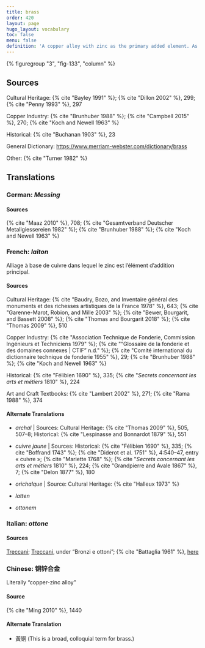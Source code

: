 ```yaml
---
title: brass
order: 420
layout: page
hugo_layout: vocabulary
toc: false
menu: false
definition: 'A copper alloy with zinc as the primary added element. As with bronzes, there are a wide variety of brass alloys.'
---
```


{% figuregroup "3", "fig-133", "column" %}

## Sources

Cultural Heritage: {% cite "Bayley 1991" %}; {% cite "Dillon 2002" %}, 299; {% cite "Penny 1993" %}, 297

Copper Industry: {% cite "Brunhuber 1988" %}; {% cite "Campbell 2015" %}, 270; {% cite "Koch and Newell 1963" %}

Historical: {% cite "Buchanan 1903" %}, 23

General Dictionary: <https://www.merriam-webster.com/dictionary/brass>

Other: {% cite "Turner 1982" %}

## Translations

<div class="accordion">

### **German**: *Messing*

#### Sources

{% cite "Maaz 2010" %}, 708; {% cite "Gesamtverband Deutscher Metallgiessereien 1982" %}; {% cite "Brunhuber 1988" %}; {% cite "Koch and Newell 1963" %}

### **French**: *laiton*

Alliage à base de cuivre dans lequel le zinc est l’élément d’addition principal.

#### Sources

Cultural Heritage: {% cite "Baudry, Bozo, and Inventaire général des monuments et des richesses artistiques de la France 1978" %}, 643; {% cite "Garenne-Marot, Robion, and Mille 2003" %}; {% cite "Bewer, Bourgarit, and Bassett 2008" %}; {% cite "Thomas and Bourgarit 2018" %}; {% cite "Thomas 2009" %}, 510

Copper Industry: {% cite "Association Technique de Fonderie, Commission Ingénieurs et Techniciens 1979" %}; {% cite "“Glossaire de la fonderie et des domaines connexes | CTIF” n.d." %}; {% cite "Comité international du dictionnaire technique de fonderie 1955" %}, 29; {% cite "Brunhuber 1988" %}; {% cite "Koch and Newell 1963" %}

Historical: {% cite "Félibien 1690" %}, 335; {% cite "*Secrets concernant les arts et métiers* 1810" %}, 224

Art and Craft Textbooks: {% cite "Lambert 2002" %}, 271; {% cite "Rama 1988" %}, 374

#### Alternate Translations

- *archal* | Sources: Cultural Heritage: {% cite "Thomas 2009" %}, 505, 507–8; Historical: {% cite "Lespinasse and Bonnardot 1879" %}, 551

- *cuivre jaune* | Sources: Historical: {% cite "Félibien 1690" %}, 335; {% cite "Boffrand 1743" %}; {% cite "Diderot et al. 1751" %}, 4:540–47, entry « cuivre »; {% cite "Mariette 1768" %}; {% cite "*Secrets concernant les arts et métiers* 1810" %}, 224; {% cite "Grandpierre and Avale 1867" %}, 7; {% cite "Delon 1877" %}, 180

- *orichalque* | Source: Cultural Heritage: {% cite "Halleux 1973" %}

- *latten*

- *ottonem*

### **Italian**: *ottone*

#### Sources

[Treccani](http://www.treccani.it/vocabolario/ottone/); [Treccani](https://www.treccani.it/enciclopedia/fusione_%28Enciclopedia-Italiana%29/), under “Bronzi e ottoni”; {% cite "Battaglia 1961" %}, [here](http://www.gdli.it/pdf_viewer/Scripts/pdf.js/web/viewer.asp?file=/PDF/GDLI12/GDLI_12_ocr_295.pdf&parola=ottone)

### **Chinese**: 铜锌合金

Literally “copper-zinc alloy”

#### Source

{% cite "Ming 2010" %}, 1440

#### Alternate Translation

- 黃铜 (This is a broad, colloquial term for brass.)

</div>
